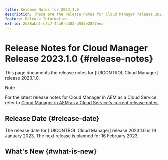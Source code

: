 ```yaml
---
title: Release Notes for 2023.1.0
description: These are the release notes for Cloud Manager release 2023.1.0.
feature: Release Information
exl-id: 2d38abb1-cfc7-44a9-b303-b555e2827eea
---
```


# Release Notes for Cloud Manager Release 2023.1.0 {#release-notes}

This page documents the release notes for [!UICONTROL Cloud Manager] release 2023.1.0.

>[!NOTE]
>
>For the latest release notes for Cloud Manager in AEM as a Cloud Service, refer to [Cloud Manager in AEM as a Cloud Service's current release notes.](https://experienceleague.adobe.com/docs/experience-manager-cloud-service/content/implementing/using-cloud-manager/release-notes-cloud-manager/release-notes-cm-current.html)

## Release Date {#release-date}

The release date for [!UICONTROL Cloud Manager] release 2023.1.0 is 19 January 2023. The next release is planned for 16 February 2023.

## What's New {#what-is-new}
